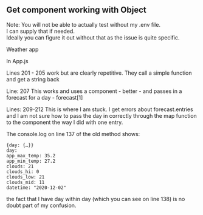 ## Get component working with Object

Note: You will not be able to actually test without my .env file.  
I can supply that if needed.  
Ideally you can figure it out without that as the issue is quite specific.

Weather app

In App.js

Lines 201 - 205 work but are clearly repetitive.  They call a simple function and get a string back

Line: 207 This works and uses a component - better - and passes in a forecast for a day - forecast[1]

Lines: 209-212 This is where I am stuck.  I get errors about forecast.entries and I am not sure how to pass the day in correctly through the map function to the component the way I did with one entry.

The console.log on line 137 of the old method shows:

    {day: {…}}
    day:
    app_max_temp: 35.2
    app_min_temp: 27.2
    clouds: 21
    clouds_hi: 0
    clouds_low: 21
    clouds_mid: 11
    datetime: "2020-12-02"

the fact that I have day within day (which you can see on line 138) is no doubt part of my confusion.
